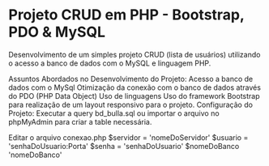 # Projeto CRUD em PHP - Bootstrap, PDO & MySQL

Desenvolvimento de um simples projeto CRUD (lista de usuários) utilizando o acesso a banco de dados com o MySQL e linguagem PHP.

Assuntos Abordados no Desenvolvimento do Projeto:
Acesso a banco de dados com o MySql
Otimização da conexão com o banco de dados através do PDO (PHP Data Object)
Uso de linguagens
Uso do framework Bootstrap para realização de um layout responsivo para o projeto.
Configuração do Projeto:
Executar a query bd_bulla.sql ou importar o arquivo no phpMyAdmin para criar a table necessária.

Editar o arquivo conexao.php
$servidor = 'nomeDoServidor' 
$usuario = 'senhaDoUsuario:Porta' 
$senha = 'senhaDoUsuario' 
$nomeDoBanco 'nomeDoBanco'

